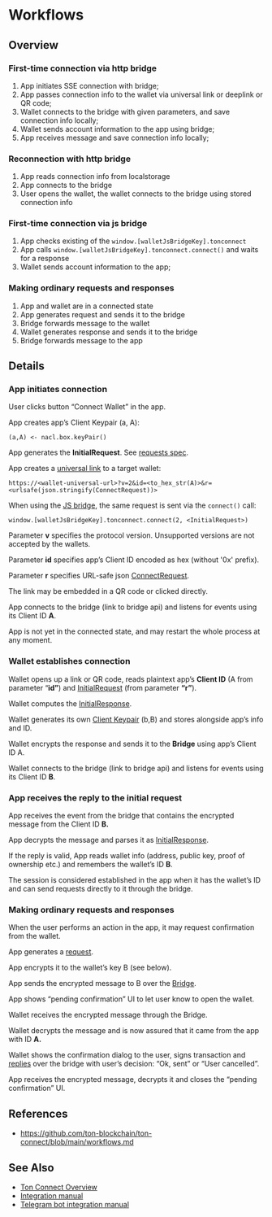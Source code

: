 # Workflows

## Overview

### First-time connection via http bridge
1. App initiates SSE connection with bridge;
2. App passes connection info to the wallet via universal link or deeplink or QR code;
3. Wallet connects to the bridge with given parameters, and save connection info locally;
4. Wallet sends account information to the app using bridge;
5. App receives message and save connection info locally;

### Reconnection with http bridge
1. App reads connection info from localstorage
2. App connects to the bridge
3. User opens the wallet, the wallet connects to the bridge using stored connection info

### First-time connection via js bridge
1. App checks existing of the `window.[walletJsBridgeKey].tonconnect`
2. App calls `window.[walletJsBridgeKey].tonconnect.connect()` and waits for a response
4. Wallet sends account information to the app;

###  Making ordinary requests and responses
1. App and wallet are in a connected state
2. App generates request and sends it to the bridge
3. Bridge forwards message to the wallet
4. Wallet generates response and sends it to the bridge
5. Bridge forwards message to the app


## Details

### App initiates connection

User clicks button “Connect Wallet” in the app.

App creates app’s Client Keypair (a, A):

```
(a,A) <- nacl.box.keyPair()
```

App generates the **InitialRequest**. See [requests spec](https://github.com/ton-blockchain/ton-connect/blob/main/requests-responses.md).

App creates a [universal link](https://github.com/ton-blockchain/ton-connect/blob/main/bridge.md#universal-link) to a target wallet:

```
https://<wallet-universal-url>?v=2&id=<to_hex_str(A)>&r=<urlsafe(json.stringify(ConnectRequest))>
```

When using the [JS bridge](https://github.com/ton-blockchain/ton-connect/blob/main/bridge.md#js-bridge), the same request is sent via the `connect()` call:

```
window.[walletJsBridgeKey].tonconnect.connect(2, <InitialRequest>)
```

Parameter **v** specifies the protocol version. Unsupported versions are not accepted by the wallets.

Parameter **id** specifies app’s Client ID encoded as hex (without '0x' prefix).

Parameter **r** specifies URL-safe json [ConnectRequest](https://github.com/ton-blockchain/ton-connect/blob/main/requests-responses.md#initiating-connection).

The link may be embedded in a QR code or clicked directly.

App connects to the bridge (link to bridge api) and listens for events using its Client ID **A**.

App is not yet in the connected state, and may restart the whole process at any moment.

### Wallet establishes connection

Wallet opens up a link or QR code, reads plaintext app’s **Client ID** (A from parameter “**id”**) and [InitialRequest](https://github.com/ton-blockchain/ton-connect/blob/main/requests-responses.md#initiating-connection) (from parameter **“r”**).

Wallet computes the [InitialResponse](https://github.com/ton-blockchain/ton-connect/blob/main/requests-responses.md#initiating-connection).

Wallet generates its own [Client Keypair](https://github.com/ton-blockchain/ton-connect/blob/main/session.md#client-keypair) (b,B) and stores alongside app’s info and ID.

Wallet encrypts the response and sends it to the **Bridge** using app’s Client ID A.

Wallet connects to the bridge (link to bridge api) and listens for events using its Client ID **B**.

### App receives the reply to the initial request

App receives the event from the bridge that contains the encrypted message from the Client ID **B.**

App decrypts the message and parses it as [InitialResponse](https://github.com/ton-blockchain/ton-connect/blob/main/requests-responses.md#initiating-connection).

If the reply is valid, App reads wallet info (address, public key, proof of ownership etc.) and remembers the wallet’s ID **B**.

The session is considered established in the app when it has the wallet’s ID and can send requests directly to it through the bridge.

### Making ordinary requests and responses

When the user performs an action in the app, it may request confirmation from the wallet.

App generates a [request](https://github.com/ton-blockchain/ton-connect/blob/main/requests-responses.md#messages).

App encrypts it to the wallet’s key B (see below).

App sends the encrypted message to B over the [Bridge](https://github.com/ton-blockchain/ton-connect/blob/main/bridge.md).

App shows “pending confirmation” UI to let user know to open the wallet.

Wallet receives the encrypted message through the Bridge.

Wallet decrypts the message and is now assured that it came from the app with ID **A.**

Wallet shows the confirmation dialog to the user, signs transaction and [replies](https://github.com/ton-blockchain/ton-connect/blob/main/requests-responses.md#messages) over the bridge with user’s decision: “Ok, sent” or “User cancelled”.

App receives the encrypted message, decrypts it and closes the “pending confirmation” UI.

## References

* https://github.com/ton-blockchain/ton-connect/blob/main/workflows.md

## See Also

* [Ton Connect Overview](/dapps/ton-connect/)
* [Integration manual](/develop/dapps/ton-connect/integration)
* [Telegram bot integration manual](/develop/dapps/ton-connect/tg-bot-integration)